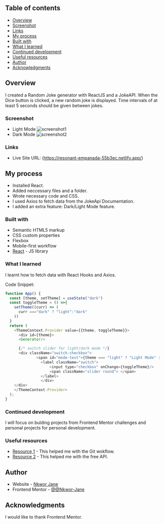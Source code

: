 ## Table of contents

- [Overview](#overview)
- [Screenshot](#screenshot)
- [Links](#links)
- [My process](#my-process)
- [Built with](#built-with)
- [What I learned](#what-i-learned)
- [Continued development](#continued-development)
- [Useful resources](#useful-resources)
- [Author](#author)
- [Acknowledgments](#acknowledgments)



## Overview
I created a Random Joke generator with ReactJS and a JokeAPI.  When the Dice button is clicked, a new random joke is displayed. Time intervals of at least 5 seconds should be given between jokes.

### Screenshot

- Light Mode
![screenshot1](https://user-images.githubusercontent.com/69125833/164842815-2dbe76d2-3945-4f3b-a744-55cfa2d5f228.png)
- Dark Mode
![screenshot2](https://user-images.githubusercontent.com/69125833/164843642-850122bf-dce6-4791-9d1a-603b371b3f57.png)


### Links

- Live Site URL: (https://resonant-empanada-55b3ec.netlify.app/)

## My process
- Installed React.
- Added neccessary files and a folder.
- Wrote necessary code and CSS.
- I used Axios to fetch data from the JokeApi Documentation.
- I added an extra feature: Dark/Light Mode feature.

### Built with

- Semantic HTML5 markup
- CSS custom properties
- Flexbox
- Mobile-first workflow
- [React](https://reactjs.org/) - JS library


### What I learned

I learnt how to fetch data with React Hooks and Axios. 

Code Snippet:

```js
function App() {
  const [theme, setTheme] = useState("dark")
  const toggleTheme = () =>{
    setTheme((curr) => (
      curr ==="dark" ? "light":"dark"
    ))
  }
  return (
    <ThemeContext.Provider value={{theme, toggleTheme}}>
      <div id={theme}>
      <Generator/>

      {/* switch slider for light/dark mode */}
      <div className="switch-checkbox">
              <span id="mode-text">{theme === "light" ? "Light Mode" : "Dark Mode"}</span>
                <label className="switch">
                    <input type="checkbox" onChange={toggleTheme}/>
                    <span className="slider round"> </span>
                </label>
                </div>
    </div>
    </ThemeContext.Provider>
  );
}
```

### Continued development

I will focus on bulding projects from Frontend Mentor challenges and personal projects for personal development.

### Useful resources

- [Resource 1](https://www.asmeurer.com/git-workflow/) - This helped me with the Git wokflow.
- [Resource 2](https://sv443.net/jokeapi/v2/) - This helped me with the free API.


## Author

- Website - [Nkwor Jane](https://resonant-empanada-55b3ec.netlify.app/)
- Frontend Mentor - [@@Nkwor-Jane](https://www.frontendmentor.io/profile/@Nkwor-Jane)


## Acknowledgments
I would like to thank Frontend Mentor.








